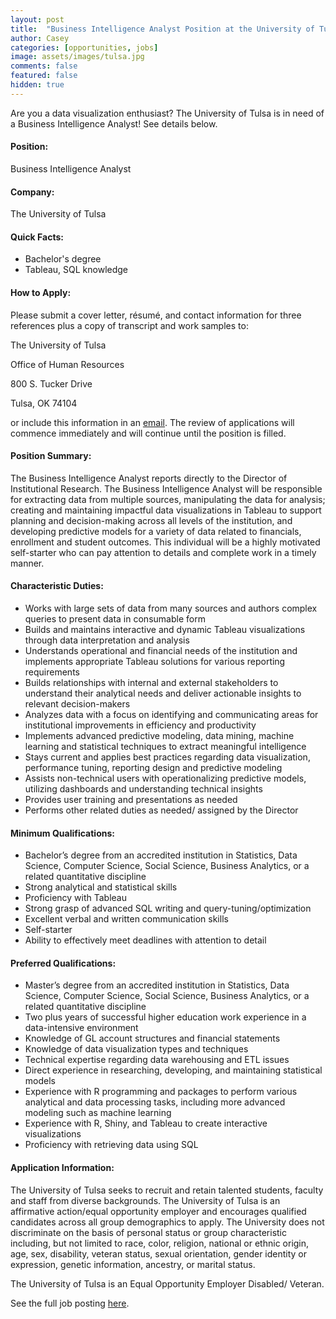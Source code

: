 ```yaml
---
layout: post
title:  "Business Intelligence Analyst Position at the University of Tulsa"
author: Casey
categories: [opportunities, jobs]
image: assets/images/tulsa.jpg
comments: false
featured: false
hidden: true
--- 
```

Are you a data visualization enthusiast? The University of Tulsa is in need of a Business Intelligence Analyst! See details below.

#### Position:
Business Intelligence Analyst
#### Company:
The University of Tulsa

#### Quick Facts:
- Bachelor's degree
- Tableau, SQL knowledge


#### How to Apply:
Please submit a cover letter, résumé, and contact information for three references plus a copy of transcript and work samples to:  

The University of Tulsa

Office of Human Resources

800 S. Tucker Drive

Tulsa, OK  74104

or include this information in an <a href="mailto: tujobs@utulsa.edu">email</a>. The review of applications will commence immediately and will continue until the position is filled.

#### Position Summary:

The Business Intelligence Analyst reports directly to the Director of Institutional Research. The Business Intelligence Analyst will be responsible for extracting data from multiple sources, manipulating the data for analysis; creating and maintaining impactful data visualizations in Tableau to support planning and decision-making across all levels of the institution, and developing predictive models for a variety of data related to financials, enrollment and student outcomes. This individual will be a highly motivated self-starter who can pay attention to details and complete work in a timely manner.

#### Characteristic Duties:
- Works with large sets of data from many sources and authors complex queries to present data in consumable form
- Builds and maintains interactive and dynamic Tableau visualizations through data interpretation and analysis
- Understands operational and financial needs of the institution and implements appropriate Tableau solutions for various reporting requirements
- Builds relationships with internal and external stakeholders to understand their analytical needs and deliver actionable insights to relevant decision-makers
- Analyzes data with a focus on identifying and communicating areas for institutional improvements in efficiency and productivity
- Implements advanced predictive modeling, data mining, machine learning and statistical techniques to extract meaningful intelligence
- Stays current and applies best practices regarding data visualization, performance tuning, reporting design and predictive modeling
- Assists non-technical users with operationalizing predictive models, utilizing dashboards and understanding technical insights
- Provides user training and presentations as needed
- Performs other related duties as needed/ assigned by the Director


#### Minimum Qualifications:
- Bachelor’s degree from an accredited institution in Statistics, Data Science, Computer Science, Social Science, Business Analytics, or a related quantitative discipline
- Strong analytical and statistical skills 
- Proficiency with Tableau
- Strong grasp of advanced SQL writing and query-tuning/optimization 
- Excellent verbal and written communication skills
- Self-starter 
- Ability to effectively meet deadlines with attention to detail

#### Preferred Qualifications:
- Master’s degree from an accredited institution in Statistics, Data Science, Computer Science, Social Science, Business Analytics, or a related quantitative discipline
- Two plus years of successful higher education work experience in a data-intensive environment
- Knowledge of GL account structures and financial statements
- Knowledge of data visualization types and techniques 
- Technical expertise regarding data warehousing and ETL issues
- Direct experience in researching, developing, and maintaining statistical models
- Experience with R programming and packages to perform various analytical and data processing tasks, including more advanced modeling such as machine learning
- Experience with R, Shiny, and Tableau to create interactive visualizations
- Proficiency with retrieving data using SQL

#### Application Information:
The University of Tulsa seeks to recruit and retain talented students, faculty and staff from diverse backgrounds.  The University of Tulsa is an affirmative action/equal opportunity employer and encourages qualified candidates across all group demographics to apply.  The University does not discriminate on the basis of personal status or group characteristic including, but not limited to race, color, religion, national or ethnic origin, age, sex, disability, veteran status, sexual orientation, gender identity or expression, genetic information, ancestry, or marital status.

The University of Tulsa is an Equal Opportunity Employer Disabled/ Veteran.

See the full job posting <a href="https://utulsa.edu/jobs/business-intelligence-analyst-institutional-research-provost/">here</a>.